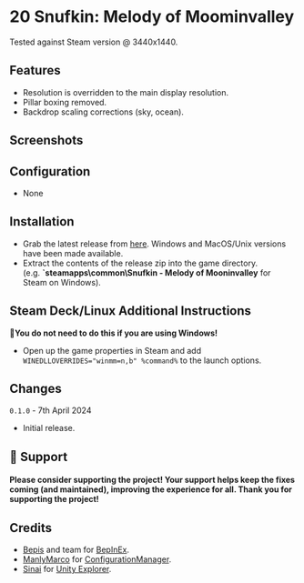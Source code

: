 # 20 Snufkin: Melody of Moominvalley

Tested against Steam version @ 3440x1440.

## Features
- Resolution is overridden to the main display resolution.
- Pillar boxing removed.
- Backdrop scaling corrections (sky, ocean).

## Screenshots


## Configuration
- None

## Installation
- Grab the latest release from [here](https://github.com/p1xel8ted/UltrawideFixes/releases/tag/Snufkin). Windows and MacOS/Unix versions have been made available.
- Extract the contents of the release zip into the game directory. <br /> (e.g. **`steamapps\common\Snufkin - Melody of Mooninvalley** for Steam on Windows).

## Steam Deck/Linux Additional Instructions
🚩**You do not need to do this if you are using Windows!**
- Open up the game properties in Steam and add `WINEDLLOVERRIDES="winmm=n,b" %command%` to the launch options.

## Changes

`0.1.0` - 7th April 2024
- Initial release.

## 🚩 Support
#### Please consider supporting the project! Your support helps keep the fixes coming (and maintained), improving the experience for all. Thank you for supporting the project!

## Credits
- [Bepis](https://github.com/bbepis) and team for [BepInEx](https://github.com/BepInEx/BepInEx).
- [ManlyMarco](https://github.com/ManlyMarco) for [ConfigurationManager](https://github.com/BepInEx/BepInEx.ConfigurationManager).
- [Sinai]() for [Unity Explorer](https://github.com/sinai-dev/UnityExplorer).